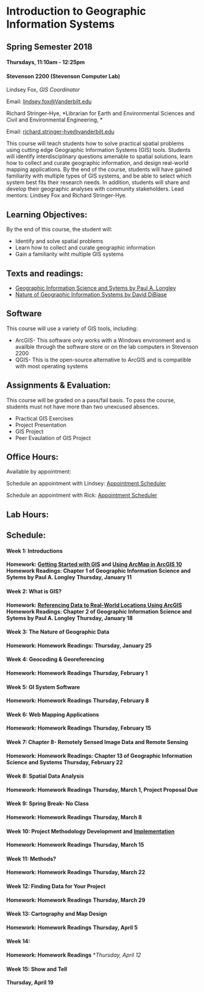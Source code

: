 # Introduction to Geographic Information Systems   
## Spring Semester 2018
#### Thursdays, 11:10am - 12:25pm
#### Stevenson 2200 (Stevenson  Computer Lab)

Lindsey Fox, *GIS Coordinator*

Email:  lindsey.fox@Vanderbilt.edu

Richard Stringer-Hye, *Librarian for Earth and Environmental Sciences and Civil and Environmental Engineering, *

Email:  richard.stringer-hye@vanderbilt.edu

This course will teach students how to solve practical spatial problems using cutting edge Geographic Information Systems (GIS) tools. Students will identify interdisciplinary questions amenable to spatial solutions, learn how to collect and curate geographic information, and design real-world mapping applications. By the end of the course, students will have gained familiarity with multiple types of GIS systems, and be able to select which system best fits their research needs. In addition, students will share and develop their geographic analyses with community stakeholders.  Lead mentors: Lindsey Fox and Richard Stringer-Hye.


## Learning Objectives:

By the end of this course, the student will:

* Identify and solve spatial problems
* Learn how to collect and curate geographic information
* Gain a familiarity wiht multiple GIS systems

## Texts and readings:

* [Geographic Information Science and Sytems by Paul A. Longley](https://www.amazon.com/Geographic-Information-Science-Systems-Longley/dp/1118676955/ref=sr_1_1?s=books&ie=UTF8&qid=1513110139&sr=1-1)
* [Nature of Geographic Information Systems by David DiBiase](http://open.umn.edu/opentextbooks/BookDetail.aspx?bookId=428)  

## Software

This course will use a variety of GIS tools, including:  

* ArcGIS- This software only works with a Windows environment and is availble through the software store or on the lab computers in Stevenson 2200
* QGIS-  This is the open-source alternative to ArcGIS and is compatible with most operating systems

## Assignments & Evaluation:

This course will be graded on a pass/fail basis. To pass the course, students must not have more than two unexcused absences. 

* Practical GIS Exercises
* Project Presentation 
* GIS Project 
* Peer Evaulation of GIS Project 

## Office Hours:

Available by appointment:  

Schedule an appointment with Lindsey: [Appointment Scheduler](http://calendar.library.vanderbilt.edu/appointment/9471)

Schedule an appointment with Rick: [Appointment Scheduler](http://calendar.library.vanderbilt.edu/appointment/8737)

## Lab Hours:

## Schedule:

#### Week 1:  Introductions
**Homework: [Getting Started with GIS](https://www.esri.com/training/catalog/57630434851d31e02a43ef28/getting-started-with-gis/) and [Using ArcMap in ArcGIS 10](https://www.esri.com/training/catalog/5763042b851d31e02a43ed4d/using-arcmap-in-arcgis-desktop-10/)**
**Homework Readings: Chapter 1 of Geographic Information Science and Sytems by Paul A. Longley**
**Thursday, January 11** 

#### Week 2:  What is GIS?
**Homework: [Referencing Data to Real-World Locations Using ArcGIS](https://www.esri.com/training/catalog/57630438851d31e02a43f293/referencing-data-to-real-world-locations-using-arcgis/)**
**Homework Readings: Chapter 2 of Geographic Information Science and Sytems by Paul A. Longley**
**Thursday, January 18** 

#### Week 3:  The Nature of Geographic Data
**Homework: []()**
**Homework Readings:**
**Thursday, January 25**

#### Week 4:  Geocoding & Georeferencing
**Homework: []()**
**Homework Readings**
**Thursday, February 1** 

#### Week 5:  GI System Software
**Homework: []()**
**Homework Readings**
**Thursday, February 8** 

#### Week 6:  Web Mapping Applications
**Homework: []()**
**Homework Readings**
**Thursday, February 15**

#### Week 7:  Chapter 8- Remotely Sensed Image Data and Remote Sensing
**Homework: []()**
**Homework Readings: Chapter 13 of Geographic Information Science and Systems**
**Thursday, February 22** 

#### Week 8:  Spatial Data Analysis
**Homework: []()**
**Homework Readings**
**Thursday, March 1, Project Proposal Due**

#### Week 9:  Spring Break- No Class
**Homework: []()**
**Homework Readings**
**Thursday, March 8** 

#### Week 10:  Project Methodology Development and [Implementation](https://www.gislounge.com/defining-waterfall-and-agile-gis-project-management-styles/)
**Homework: []()**
**Homework Readings**
**Thursday, March 15** 

#### Week 11:  Methods?
**Homework: []()**
**Homework Readings**
**Thursday, March 22** 

#### Week 12:  Finding Data for Your Project
**Homework: []()**
**Homework Readings**
**Thursday, March 29** 

#### Week 13:  Cartography and Map Design
**Homework: []()**
**Homework Readings**
**Thursday, April 5** 

#### Week 14:  
**Homework: []()**
**Homework Readings**
**Thursday, April 12* 

#### Week 15:  Show and Tell
**Thursday, April 19** 
